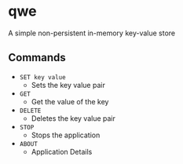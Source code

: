 # qwe
A simple non-persistent in-memory key-value store

## Commands
 - `SET key value`
    - Sets the key value pair
 - `GET`
    - Get the value of the key
 - `DELETE`
    - Deletes the key value pair
 - `STOP`
    - Stops the application
 - `ABOUT`
    - Application Details